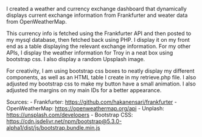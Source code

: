 I created a weather and currency exchange dashboard that dynamically displays current exchange information from Frankfurter and weater data from OpenWeatherMap.

This currency info is fetched using the Frankfurter API and then posted to my mysql database, then fetched back using PHP. I display it 
on my front end as a table displaying the relevant exchange information. For my other APIs, I display the weather information for Troy in a neat box using bootstrap css. I also display a random Upsplash image. 

For creativity, I am using bootstrap css boxes to neatly display my different components, as well as an HTML table I create in my retrieve.php file. I also adjusted my bootstrap css to make my button have a small animation. I also adjusted the margins on my main IDs for a better appearance. 

Sources:
    - Frankfurter: https://github.com/hakanensari/frankfurter
    - OpenWeatherMap: https://openweathermap.org/api
    - Unplash: https://unsplash.com/developers
    - Bootstrap CSS: https://cdn.jsdelivr.net/npm/bootstrap@5.3.0-alpha1/dist/js/bootstrap.bundle.min.js